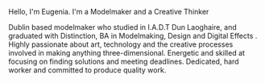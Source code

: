 Hello, I'm Eugenia.
I'm a Modelmaker and a Creative Thinker

Dublin based modelmaker who studied in I.A.D.T Dun Laoghaire, and graduated with Distinction, BA in  Modelmaking, Design and Digital Effects . Highly passionate about art, technology and the creative processes involved in making anything three-dimensional. Energetic and skilled at focusing on finding solutions and meeting deadlines. Dedicated, hard worker and committed to produce quality work.
